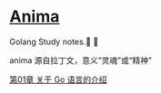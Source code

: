 <h1><a href="https://github.com/java-aodeng/anima">Anima</a></h1>

Golang Study notes.:penguin: :penguin:

anima 源自拉丁文，意义“灵魂”或“精神”

<a href="https://github.com/java-aodeng/anima/blob/master/docs/1.md">第01章 关于 Go 语言的介绍</a>